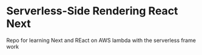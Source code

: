 # Serverless-Side Rendering React Next

Repo for learning Next and REact on AWS lambda with the serverless frame work